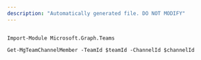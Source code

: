 ```yaml
---
description: "Automatically generated file. DO NOT MODIFY"
---
```


```powershellv1

Import-Module Microsoft.Graph.Teams

Get-MgTeamChannelMember -TeamId $teamId -ChannelId $channelId

```